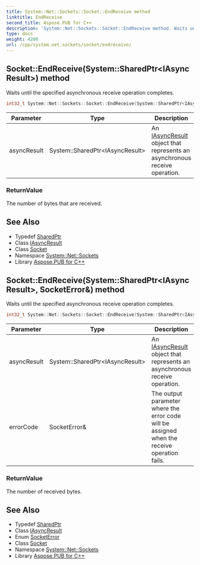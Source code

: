 ```yaml
---
title: System::Net::Sockets::Socket::EndReceive method
linktitle: EndReceive
second_title: Aspose.PUB for C++
description: 'System::Net::Sockets::Socket::EndReceive method. Waits until the specified asynchronous receive operation completes in C++.'
type: docs
weight: 4200
url: /cpp/system.net.sockets/socket/endreceive/
---
```

## Socket::EndReceive(System::SharedPtr\<IAsyncResult\>) method


Waits until the specified asynchronous receive operation completes.

```cpp
int32_t System::Net::Sockets::Socket::EndReceive(System::SharedPtr<IAsyncResult> asyncResult)
```


| Parameter | Type | Description |
| --- | --- | --- |
| asyncResult | System::SharedPtr\<IAsyncResult\> | An [IAsyncResult](../../../system/iasyncresult/) object that represents an asynchronous receive operation. |

### ReturnValue

The number of bytes that are received.

## See Also

* Typedef [SharedPtr](../../../system/sharedptr/)
* Class [IAsyncResult](../../../system/iasyncresult/)
* Class [Socket](../)
* Namespace [System::Net::Sockets](../../)
* Library [Aspose.PUB for C++](../../../)
## Socket::EndReceive(System::SharedPtr\<IAsyncResult\>, SocketError\&) method


Waits until the specified asynchronous receive operation completes.

```cpp
int32_t System::Net::Sockets::Socket::EndReceive(System::SharedPtr<IAsyncResult> asyncResult, SocketError &errorCode)
```


| Parameter | Type | Description |
| --- | --- | --- |
| asyncResult | System::SharedPtr\<IAsyncResult\> | An [IAsyncResult](../../../system/iasyncresult/) object that represents an asynchronous receive operation. |
| errorCode | SocketError\& | The output parameter where the error code will be assigned when the receive operation fails. |

### ReturnValue

The number of received bytes.

## See Also

* Typedef [SharedPtr](../../../system/sharedptr/)
* Class [IAsyncResult](../../../system/iasyncresult/)
* Enum [SocketError](../../socketerror/)
* Class [Socket](../)
* Namespace [System::Net::Sockets](../../)
* Library [Aspose.PUB for C++](../../../)
